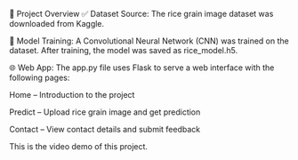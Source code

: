 🚀 Project Overview
✅ Dataset Source: The rice grain image dataset was downloaded from Kaggle.

🧠 Model Training: A Convolutional Neural Network (CNN) was trained on the dataset. After training, the model was saved as rice_model.h5.

🌐 Web App: The app.py file uses Flask to serve a web interface with the following pages:

Home – Introduction to the project

Predict – Upload rice grain image and get prediction

Contact – View contact details and submit feedback

This is the video demo of this project.
